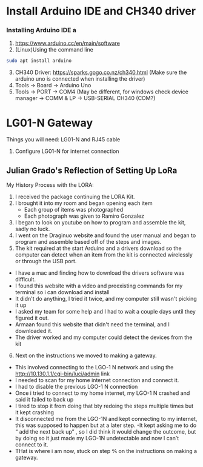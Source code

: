 # Install Arduino IDE and CH340 driver
### Installing Arduino IDE a

1. https://www.arduino.cc/en/main/software 
2. (Linux)Using the command line 
``` bash 
sudo apt install arduino 
```
3. CH340 Driver: https://sparks.gogo.co.nz/ch340.html (Make sure the arduino uno is connected when installing the driver)
4. Tools -> Board -> Arduino Uno 
5. Tools -> PORT -> COM4 (May be different, for windows check device manager -> COMM & LP -> USB-SERIAL CH340 (COM?)
# LG01-N Gateway 
Things you will need: LG01-N and RJ45 cable

1. Configure LG01-N for internet connection 






## Julian Grado's Reflection of Setting Up LoRa 

My History Process with the LORA:
1. I received the package continuing the LORA Kit. 
2. I brought it into my room and began opening each item
   - Each group of items was photographed 
   - Each photograph was given to Ramiro Gonzalez
3. I began to look on youtube on how to program and assemble the kit, sadly no luck.
4. I went on the Draginuo website and found the user manual and began to program and assemble based off of the steps and images. 
5. The kit required at the start Arduino and a drivers download so the computer can detect when an item from the kit is connected wirelessly or through the USB port. 
  - I have a mac and finding how to download the drivers software was difficult. 
  - I found this website with a video and preexisting commands for my terminal so i can download and install
  - It didn't do anything, I tried it twice, and my computer still wasn't picking it up
  - I asked my team for some help and I had to wait a couple days until they figured it out. 
  - Armaan found this website that didn't need the terminal, and I downloaded it. 
  - The driver worked and my computer could detect the devices from the kit 
6. Next on the instructions we moved to making a gateway. 
  - This involved connecting to the LGO-1 N network and using the http://10.130.1.1/cgi-bin/luci/admin link 
  - I needed to scan for my home internet connection and connect it. 
  - I had to disable the previous LGO-1 N connection
  - Once i tried to connect to my home internet, my LGO-1 N crashed and said it failed to back up
  - I tired to stop it from doing that bty redoing the steps multiple times but it kept crashing
  - It disconnected me from the LGO-1N and kept connecting to my internet, this was supposed to happen but at a later step. 
  -It kept asking me to do “ add the next back up” , so I did think it would change the outcome, but by doing so it just made my LGO-1N undetectable and now I can’t connect to it. 
  - THat is where i am now, stuck on step ⅘  on the instructions on making a gateway. 

